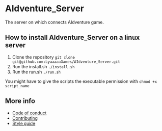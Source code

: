 # AIdventure_Server
The server on which connects AIdventure game.

## How to install AIdventure_Server on a linux server

1. Clone the repository `git clone git@github.com:LyaaaaaGames/AIdventure_Server.git`
2. Run the install.sh `./install.sh`
3. Run the run.sh `./run.sh`

You might have to give the scripts the executable permission with `chmod +x script_name`

## More info

- [Code of conduct](https://github.com/LyaaaaaGames/AIdventure_Server/blob/main/CODE_OF_CONDUCT.md)
- [Contributing](https://github.com/LyaaaaaGames/AIdventure_Server/blob/main/CONTRIBUTING.md)
- [Style guide](https://github.com/LyaaaaaGames/AIdventure_Server/blob/main/style_guide.md)
